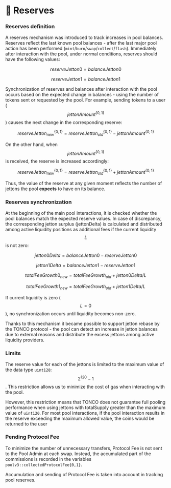 # 🏦 Reserves

### Reserves definition

A reserves mechanism was introduced to track increases in pool balances. Reserves reflect the last known pool balances - after the last major pool action has been performed (`mint`/`burn`/`swap`/`collect`/`flash`). Immediately after interaction with the pool, under normal conditions, reserves should have the following values:

$$reserveJetton0 = balanceJetton0$$

$$reserveJetton1 = balanceJetton1$$

Synchronization of reserves and balances after interaction with the pool occurs based on the expected change in balances - using the number of tokens sent or requested by the pool. For example, sending tokens to a user ($$jettonAmount^{\{0, 1\}}$$) causes the next change in the corresponding reserve:

$$reserveJetton^{\{0,1\}}_{new} = reserveJetton^{\{0,1\}}_{old} - jettonAmount^{\{0,1\}}$$

On the other hand, when $$jettonAmount^{\{0, 1\}}$$ is received, the reserve is increased accordingly:

$$reserveJetton^{\{0,1\}}_{new} = reserveJetton^{\{0,1\}}_{old} + jettonAmount^{\{0,1\}}$$

Thus, the value of the reserve at any given moment reflects the number of jettons the pool **expects** to have on its balance.

### Reserves synchronization

At the beginning of the main pool interactions, it is checked whether the pool balances match the expected reserve values. In case of discrepancy, the corresponding jetton surplus (jettonDelta) is calculated and distributed among active liquidity positions as additional fees if the current liquidity $$L$$ is not zero:

$$jetton0Delta = balanceJetton0 - reserveJetton0$$

$$jetton1Delta = balanceJetton1 - reserveJetton1$$

$$totalFeeGrowth0_{new} = totalFeeGrowth_{old} + jetton0Delta / L$$

$$totalFeeGrowth1_{new} = totalFeeGrowth_{old} + jetton1Delta / L$$

If current liquidity is zero ($$L = 0$$), no synchronization occurs until liquidity becomes non-zero.

Thanks to this mechanism it became possible to support jetton rebase by the TONCO protocol - the pool can detect an increase in jetton balances due to external reasons and distribute the excess jettons among active liquidity providers.





### Limits

The reserve value for each of the jettons is limited to the maximum value of the data type `uint128`: $$2^{120} - 1$$. This restriction allows us to minimize the cost of gas when interacting with the pool.

However, this restriction means that TONCO does not guarantee full pooling performance when using jettons with totalSupply greater than the maximum value of `uint120`. For most pool interactions, if the pool interaction results in the reserve exceeding the maximum allowed value, the coins would be returned to the user

### Pending Protocol Fee

To minimize the number of unnecessary transfers, Protocol Fee is not sent to the Pool Admin at each swap. Instead, the accumulated part of the commissions is recorded in the variables `poolv3::collectedProtocolFee{0,1}`.

Accumulation and sending of Protocol Fee is taken into account in tracking pool reserves.
